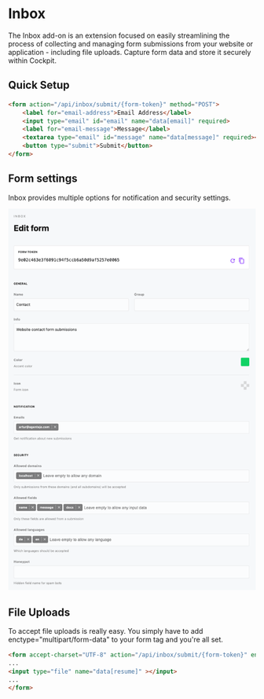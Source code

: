 # Inbox

The Inbox add-on is an extension focused on easily streamlining the process of collecting and managing form submissions from your website or application - including file uploads. Capture form data and store it securely within Cockpit.

## Quick Setup

```html
<form action="/api/inbox/submit/{form-token}" method="POST">
    <label for="email-address">Email Address</label>
    <input type="email" id="email" name="data[email]" required>
    <label for="email-message">Message</label>
    <textarea type="email" id="message" name="data[message]" required></textarea>
    <button type="submit">Submit</button>
</form>
```

## Form settings

Inbox provides multiple options for notification and security settings.

![Screenshot of form settings](./form-edit.png)

## File Uploads

To accept file uploads is really easy. You simply have to add enctype="multipart/form-data" to your form tag and you're all set.

```html
<form accept-charset="UTF-8" action="/api/inbox/submit/{form-token}" enctype="multipart/form-data" method="POST">
...
<input type="file" name="data[resume]" ></input>
...
</form>
```